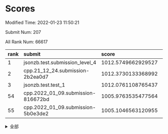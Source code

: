 # Scores

Modified Time: 2022-01-23 11:50:21

Submit Num: 207

All Rank Num: 66617

| rank |               submit               |       score        |       sigma        | pk_num |
| :--- | :--------------------------------- | :----------------- | :----------------- | :----- |
| 1    | jsonzb.test.submission_level_4     | 1012.5749662929527 | 0.7985535105197743 | 1290   |
| 2    | cpp.21_12_24.submission-2b2ea0d7   | 1012.3730133368992 | 0.7978070796460981 | 1289   |
| 3    | jsonzb.test.test_1                 | 1012.0761108765437 | 0.8127039960806491 | 1287   |
| 54   | cpp.2022_01_09.submission-816672bd | 1005.9763535477564 | 0.7423027342003493 | 1289   |
| 55   | cpp.2022_01_09.submission-5b0e3de2 | 1005.1046563120955 | 0.7159719033947499 | 1286   |


<details>
<summary>全部</summary>

| rank |                 submit                 |       score        |       sigma        | pk_num |
| :--- | :------------------------------------- | :----------------- | :----------------- | :----- |
| 1    | jsonzb.test.submission_level_4         | 1012.5749662929527 | 0.7985535105197743 | 1290   |
| 2    | cpp.21_12_24.submission-2b2ea0d7       | 1012.3730133368992 | 0.7978070796460981 | 1289   |
| 3    | jsonzb.test.test_1                     | 1012.0761108765437 | 0.8127039960806491 | 1287   |
| 4    | gobigger.level_3.submission_level_3_15 | 1011.77566180141   | 0.7971669635745104 | 1282   |
| 5    | gobigger.level_3.submission_level_3_49 | 1011.3847484523922 | 0.777394105007076  | 1288   |
| 6    | gobigger.level_3.submission_level_3_38 | 1011.3463402968849 | 0.7488427893537362 | 1286   |
| 7    | gobigger.level_3.submission_level_3_26 | 1011.3219593803927 | 0.7751085421933166 | 1290   |
| 8    | gobigger.level_3.submission_level_3_23 | 1011.2447640338586 | 0.7780246590781583 | 1285   |
| 9    | gobigger.level_3.submission_level_3_35 | 1011.2148252969696 | 0.7766184732693722 | 1288   |
| 10   | gobigger.level_3.submission_level_3_43 | 1011.1506104986468 | 0.7831374245114255 | 1287   |
| 11   | gobigger.level_3.submission_level_3_37 | 1010.9418293710457 | 0.7576371873606154 | 1286   |
| 12   | gobigger.level_3.submission_level_3_8  | 1010.8583363297149 | 0.7496339521606056 | 1283   |
| 13   | gobigger.level_3.submission_level_3_41 | 1010.6752048997591 | 0.7422801360540836 | 1292   |
| 14   | gobigger.level_3.submission_level_3_4  | 1010.528578962953  | 0.7822804309574305 | 1291   |
| 15   | gobigger.level_3.submission_level_3_6  | 1010.468214834421  | 0.7672479768058357 | 1289   |
| 16   | gobigger.level_3.submission_level_3_32 | 1010.4588683973135 | 0.7774236969022337 | 1285   |
| 17   | gobigger.level_3.submission_level_3_29 | 1010.4575127361189 | 0.7497679553806648 | 1289   |
| 18   | gobigger.level_3.submission_level_3_44 | 1010.4486953655554 | 0.7408492359624134 | 1284   |
| 19   | gobigger.level_3.submission_level_3_21 | 1010.3376311255515 | 0.7907205435887296 | 1291   |
| 20   | gobigger.level_3.submission_level_3_36 | 1010.3163336873095 | 0.7902519872753623 | 1287   |
| 21   | gobigger.level_3.submission_level_3_31 | 1010.3148865077982 | 0.7431547439360983 | 1287   |
| 22   | gobigger.level_3.submission_level_3_48 | 1010.2144239199749 | 0.758241530407429  | 1288   |
| 23   | gobigger.level_3.submission_level_3_13 | 1010.1914801087393 | 0.7519285250026597 | 1291   |
| 24   | gobigger.level_3.submission_level_3_22 | 1010.1900900456482 | 0.7599312431400208 | 1288   |
| 25   | gobigger.level_3.submission_level_3_10 | 1010.123660760343  | 0.7715699038355442 | 1287   |
| 26   | gobigger.level_3.submission_level_3_16 | 1010.1124346626033 | 0.7630730497509202 | 1296   |
| 27   | gobigger.level_3.submission_level_3_47 | 1010.0812577424497 | 0.7614312915398027 | 1291   |
| 28   | gobigger.level_3.submission_level_3_34 | 1010.0572187097217 | 0.7579653668273756 | 1282   |
| 29   | gobigger.level_3.submission_level_3_20 | 1010.0322146643377 | 0.7727717098787206 | 1285   |
| 30   | gobigger.level_3.submission_level_3_39 | 1010.0293097584303 | 0.7583956102301262 | 1290   |
| 31   | gobigger.level_3.submission_level_3_28 | 1009.9851288662891 | 0.7357031662625607 | 1290   |
| 32   | gobigger.level_3.submission_level_3_9  | 1009.9837098026655 | 0.7669769935417753 | 1287   |
| 33   | gobigger.level_3.submission_level_3_5  | 1009.9734190074652 | 0.7558852627106245 | 1291   |
| 34   | gobigger.level_3.submission_level_3_33 | 1009.8314640754342 | 0.7880347237546861 | 1282   |
| 35   | gobigger.level_3.submission_level_3_11 | 1009.7894922801249 | 0.7384943310774525 | 1284   |
| 36   | gobigger.level_3.submission_level_3_14 | 1009.7027831450508 | 0.7623164759740851 | 1287   |
| 37   | gobigger.level_3.submission_level_3_7  | 1009.6536376260372 | 0.7614286089021695 | 1283   |
| 38   | gobigger.level_3.submission_level_3_30 | 1009.6328389271184 | 0.747377158710711  | 1289   |
| 39   | gobigger.level_3.submission_level_3_17 | 1009.6072063595793 | 0.7526872138557793 | 1290   |
| 40   | gobigger.level_3.submission_level_3_45 | 1009.5977879480697 | 0.7582804219434778 | 1288   |
| 41   | gobigger.level_3.submission_level_3_12 | 1009.5112709406776 | 0.7567507149939577 | 1285   |
| 42   | gobigger.level_3.submission_level_3_46 | 1009.357572911302  | 0.7411280502017072 | 1289   |
| 43   | gobigger.level_3.submission_level_3_24 | 1009.2756186525821 | 0.7527277189187472 | 1287   |
| 44   | gobigger.level_3.submission_level_3_19 | 1009.1851879775566 | 0.734015521655539  | 1286   |
| 45   | gobigger.level_3.submission_level_3_40 | 1009.1671798911034 | 0.7696145306140867 | 1287   |
| 46   | gobigger.level_3.submission_level_3_25 | 1009.0598022293221 | 0.7391161065502991 | 1286   |
| 47   | gobigger.level_3.submission_level_3_18 | 1009.0024172470775 | 0.7593639278893791 | 1284   |
| 48   | gobigger.level_3.submission_level_3_2  | 1008.9536872109272 | 0.7538114840511765 | 1287   |
| 49   | gobigger.level_3.submission_level_3_1  | 1008.9275240352102 | 0.7502067927925248 | 1289   |
| 50   | gobigger.level_3.submission_level_3_27 | 1008.8939475149914 | 0.7575938180322976 | 1288   |
| 51   | gobigger.level_3.submission_level_3_0  | 1008.5180875431704 | 0.7371263066542992 | 1287   |
| 52   | gobigger.level_3.submission_level_3_42 | 1008.3520687190417 | 0.7394681533885203 | 1284   |
| 53   | gobigger.level_3.submission_level_3_3  | 1008.3104720810982 | 0.7325392042413811 | 1290   |
| 54   | cpp.2022_01_09.submission-816672bd     | 1005.9763535477564 | 0.7423027342003493 | 1289   |
| 55   | cpp.2022_01_09.submission-5b0e3de2     | 1005.1046563120955 | 0.7159719033947499 | 1286   |
| 56   | gobigger.level_1.submission_level_1_7  | 1005.0732880439155 | 0.7104012004306761 | 1284   |
| 57   | gobigger.level_1.submission_level_1_12 | 1004.366195360827  | 0.7078486841022827 | 1287   |
| 58   | gobigger.level_1.submission_level_1_23 | 1004.1488114450814 | 0.7247415042311767 | 1287   |
| 59   | gobigger.level_1.submission_level_1_39 | 1004.1154879589094 | 0.7347979925608217 | 1290   |
| 60   | gobigger.level_1.submission_level_1_28 | 1004.0139387855825 | 0.7216777238361616 | 1286   |
| 61   | gobigger.level_1.submission_level_1_9  | 1003.9946491421804 | 0.7219930149202026 | 1289   |
| 62   | gobigger.level_1.submission_level_1_11 | 1003.960300345529  | 0.7299777823510598 | 1280   |
| 63   | gobigger.level_1.submission_level_1_24 | 1003.9594004966876 | 0.7104306440809335 | 1289   |
| 64   | gobigger.level_1.submission_level_1_43 | 1003.8614778591208 | 0.7035847008417838 | 1290   |
| 65   | gobigger.level_1.submission_level_1_3  | 1003.8346742878642 | 0.7270611165446964 | 1288   |
| 66   | gobigger.level_1.submission_level_1_35 | 1003.8271592865874 | 0.7138520750461512 | 1288   |
| 67   | gobigger.level_1.submission_level_1_29 | 1003.7581099512889 | 0.7237614133861182 | 1288   |
| 68   | gobigger.level_1.submission_level_1_26 | 1003.73492909239   | 0.7221508015487692 | 1290   |
| 69   | gobigger.level_1.submission_level_1_10 | 1003.6918938127644 | 0.7182654679946247 | 1286   |
| 70   | gobigger.level_1.submission_level_1_21 | 1003.6551637791688 | 0.7233184306068636 | 1294   |
| 71   | gobigger.level_1.submission_level_1_14 | 1003.6537652805907 | 0.7309188201305854 | 1291   |
| 72   | gobigger.level_1.submission_level_1_1  | 1003.6007447708361 | 0.720061415038148  | 1287   |
| 73   | gobigger.level_1.submission_level_1_42 | 1003.5275553900558 | 0.7157996380603876 | 1288   |
| 74   | gobigger.level_1.submission_level_1_20 | 1003.4615753224242 | 0.7165021855420659 | 1285   |
| 75   | gobigger.level_1.submission_level_1_17 | 1003.3724484351534 | 0.7200699957072035 | 1286   |
| 76   | gobigger.level_1.submission_level_1_32 | 1003.3697228664483 | 0.7111988864239166 | 1284   |
| 77   | gobigger.level_1.submission_level_1_40 | 1003.3503578607464 | 0.7095825096106606 | 1287   |
| 78   | gobigger.level_1.submission_level_1_48 | 1003.3446112987839 | 0.7194766550644425 | 1290   |
| 79   | gobigger.level_1.submission_level_1_13 | 1003.3137328545243 | 0.7207127101436157 | 1287   |
| 80   | gobigger.level_1.submission_level_1_45 | 1003.3112810906811 | 0.7217426433936377 | 1288   |
| 81   | gobigger.level_1.submission_level_1_6  | 1003.2680625785242 | 0.7090337952443693 | 1289   |
| 82   | gobigger.level_1.submission_level_1_47 | 1003.2460850082092 | 0.7171397409044344 | 1291   |
| 83   | gobigger.level_1.submission_level_1_2  | 1003.1194404554038 | 0.7144162498945779 | 1282   |
| 84   | gobigger.level_1.submission_level_1_36 | 1003.0339033729247 | 0.7140208665027943 | 1289   |
| 85   | gobigger.level_1.submission_level_1_38 | 1003.0200190871798 | 0.7138454566176805 | 1287   |
| 86   | gobigger.level_1.submission_level_1_34 | 1002.9411055298107 | 0.7271289542940769 | 1290   |
| 87   | gobigger.level_1.submission_level_1_18 | 1002.8598832545524 | 0.7095290489748978 | 1288   |
| 88   | gobigger.level_1.submission_level_1_44 | 1002.8535219903044 | 0.7107519796295658 | 1289   |
| 89   | gobigger.level_1.submission_level_1_25 | 1002.834928219147  | 0.7197514527588695 | 1292   |
| 90   | gobigger.level_1.submission_level_1_31 | 1002.7642221689241 | 0.7085920109867818 | 1286   |
| 91   | gobigger.level_1.submission_level_1_15 | 1002.7002497269569 | 0.6991301831215226 | 1289   |
| 92   | gobigger.level_1.submission_level_1_46 | 1002.6477530940367 | 0.7208369982774671 | 1289   |
| 93   | gobigger.level_1.submission_level_1_33 | 1002.639691331508  | 0.7066837472988781 | 1285   |
| 94   | gobigger.level_1.submission_level_1_30 | 1002.5894613949088 | 0.7126532657453826 | 1289   |
| 95   | gobigger.level_1.submission_level_1_16 | 1002.5475216014065 | 0.7204895465894835 | 1293   |
| 96   | gobigger.level_1.submission_level_1_27 | 1002.5364963701562 | 0.703757044217205  | 1285   |
| 97   | gobigger.level_1.submission_level_1_4  | 1002.4672936367552 | 0.7133963506859105 | 1285   |
| 98   | gobigger.level_1.submission_level_1_22 | 1002.4312158324436 | 0.7156078331698695 | 1287   |
| 99   | gobigger.level_1.submission_level_1_49 | 1002.3860751206281 | 0.709543738240832  | 1287   |
| 100  | gobigger.level_1.submission_level_1_19 | 1002.3792925122506 | 0.7065765557684692 | 1284   |
| 101  | gobigger.level_1.submission_level_1_5  | 1002.3381170763797 | 0.7096165071816951 | 1292   |
| 102  | gobigger.level_1.submission_level_1_41 | 1002.3185288806502 | 0.7147820397333748 | 1289   |
| 103  | gobigger.level_1.submission_level_1_8  | 1002.1541699133539 | 0.709511145335296  | 1281   |
| 104  | gobigger.level_1.submission_level_1_37 | 1002.1459859902392 | 0.7127134087976695 | 1287   |
| 105  | gobigger.level_1.submission_level_1_0  | 1001.9747994898181 | 0.6988556409879755 | 1285   |
| 106  | gobigger.random.submission_random_40   | 996.8515710699426  | 0.7081277441603432 | 1289   |
| 107  | gobigger.random.submission_random_28   | 996.8481642782702  | 0.7221055804836446 | 1288   |
| 108  | gobigger.random.submission_random_13   | 996.7159577654636  | 0.7148400156194379 | 1283   |
| 109  | gobigger.random.submission_random_4    | 996.7009476878583  | 0.7153631635337423 | 1285   |
| 110  | gobigger.random.submission_random_27   | 996.6208348140973  | 0.700867115104881  | 1286   |
| 111  | gobigger.random.submission_random_33   | 996.5625653943963  | 0.7040087314146126 | 1286   |
| 112  | gobigger.random.submission_random_45   | 996.5494629909991  | 0.7156595775125668 | 1290   |
| 113  | gobigger.random.submission_random_5    | 996.5349351493062  | 0.7066869797828449 | 1288   |
| 114  | gobigger.random.submission_random_22   | 996.4587770140943  | 0.7038671858527921 | 1284   |
| 115  | gobigger.random.submission_random_47   | 996.417764507843   | 0.7100913726791132 | 1291   |
| 116  | gobigger.random.submission_random_36   | 996.3629654606184  | 0.7256504134960978 | 1285   |
| 117  | gobigger.random.submission_random_30   | 996.3346060153876  | 0.7095603868846316 | 1286   |
| 118  | gobigger.random.submission_random_41   | 996.3283412995399  | 0.7074386706919109 | 1293   |
| 119  | gobigger.random.submission_random_1    | 996.2971362860272  | 0.7028991319529538 | 1287   |
| 120  | gobigger.random.submission_random_37   | 996.1550420412063  | 0.7256205967004954 | 1287   |
| 121  | gobigger.random.submission_random_31   | 996.1185024059932  | 0.7048265468857624 | 1288   |
| 122  | gobigger.random.submission_random_42   | 996.1147373523336  | 0.7038740408184931 | 1289   |
| 123  | gobigger.random.submission_random_16   | 996.0201555522231  | 0.7273395444531081 | 1288   |
| 124  | gobigger.random.submission_random_35   | 996.0198314867611  | 0.7136060447639261 | 1289   |
| 125  | gobigger.random.submission_random_32   | 995.9757361171245  | 0.6967580245874212 | 1284   |
| 126  | gobigger.random.submission_random_38   | 995.9363753558619  | 0.708149556961125  | 1281   |
| 127  | gobigger.random.submission_random_9    | 995.928892319882   | 0.7225012006447185 | 1290   |
| 128  | gobigger.random.submission_random_46   | 995.8887944249979  | 0.7130315024346948 | 1287   |
| 129  | gobigger.random.submission_random_18   | 995.8590256698973  | 0.715010044695685  | 1285   |
| 130  | gobigger.random.submission_random_43   | 995.8569086510875  | 0.7134249947328428 | 1286   |
| 131  | gobigger.random.submission_random_44   | 995.8480274899814  | 0.7284903922850384 | 1282   |
| 132  | gobigger.random.submission_random_10   | 995.7755122221137  | 0.7190041232552569 | 1283   |
| 133  | gobigger.random.submission_random_25   | 995.7516014276688  | 0.7011261859865389 | 1290   |
| 134  | gobigger.random.submission_random_14   | 995.7456239260346  | 0.7024735243191671 | 1287   |
| 135  | gobigger.random.submission_random_12   | 995.6491052684466  | 0.7128282470265574 | 1288   |
| 136  | gobigger.random.submission_random_3    | 995.6302939178114  | 0.7024052566542508 | 1286   |
| 137  | gobigger.random.submission_random_8    | 995.5951035199068  | 0.7249026796525505 | 1290   |
| 138  | gobigger.random.submission_random_15   | 995.5236402730567  | 0.7027837365154972 | 1287   |
| 139  | gobigger.random.submission_random_20   | 995.5182409607439  | 0.7188737112285617 | 1286   |
| 140  | gobigger.random.submission_random_19   | 995.4064419455381  | 0.7229149065374993 | 1282   |
| 141  | gobigger.random.submission_random_6    | 995.2796645252596  | 0.7000589880941781 | 1287   |
| 142  | gobigger.random.submission_random_11   | 995.182529609114   | 0.7176679485147883 | 1287   |
| 143  | gobigger.random.submission_random_23   | 995.1545700599436  | 0.7125746979364564 | 1290   |
| 144  | gobigger.random.submission_random_24   | 995.1183975623018  | 0.7158931164885364 | 1289   |
| 145  | gobigger.random.submission_random_48   | 995.1152684751434  | 0.70910493126574   | 1289   |
| 146  | gobigger.random.submission_random_0    | 995.0843821651625  | 0.7222793771040241 | 1287   |
| 147  | gobigger.random.submission_random_2    | 995.0538592421682  | 0.7195655287979507 | 1287   |
| 148  | gobigger.random.submission_random_29   | 995.0533460333339  | 0.7247564368781559 | 1289   |
| 149  | gobigger.random.submission_random_26   | 995.0220341424961  | 0.6976178523331447 | 1291   |
| 150  | gobigger.random.submission_random_21   | 995.0139709061497  | 0.7206250721150291 | 1288   |
| 151  | gobigger.random.submission_random_7    | 994.9774059699477  | 0.7119851041681579 | 1285   |
| 152  | gobigger.random.submission_random_17   | 994.9451390694354  | 0.7188245136785598 | 1285   |
| 153  | gobigger.random.submission_random_34   | 994.8892977172003  | 0.7266448502727408 | 1289   |
| 154  | gobigger.random.submission_random_39   | 994.597590815596   | 0.7223348458638723 | 1286   |
| 155  | gobigger.random.submission_random_49   | 993.5517405151304  | 0.7140466817057467 | 1289   |
| 156  | gobigger.level_2.submission_level_2_13 | 993.4896367733668  | 0.7159703244816663 | 1288   |
| 157  | gobigger.level_2.submission_level_2_17 | 993.3054919326106  | 0.7315011770386808 | 1288   |
| 158  | gobigger.level_2.submission_level_2_34 | 993.2009973944635  | 0.7244122499992725 | 1285   |
| 159  | gobigger.level_2.submission_level_2_12 | 993.1884088117188  | 0.73577060554745   | 1286   |
| 160  | gobigger.level_2.submission_level_2_32 | 993.1737997182854  | 0.7322798662862725 | 1286   |
| 161  | gobigger.level_2.submission_level_2_0  | 993.1672532712353  | 0.7364072790463186 | 1284   |
| 162  | gobigger.level_2.submission_level_2_20 | 993.1526357990374  | 0.7340039032872429 | 1288   |
| 163  | gobigger.level_2.submission_level_2_2  | 993.08480576474    | 0.7428632855746967 | 1285   |
| 164  | gobigger.level_2.submission_level_2_26 | 992.9584970807814  | 0.7263893757462566 | 1292   |
| 165  | gobigger.level_2.submission_level_2_25 | 992.9580428078001  | 0.7358478109018719 | 1282   |
| 166  | gobigger.level_2.submission_level_2_5  | 992.9092973197817  | 0.7359744146714742 | 1288   |
| 167  | gobigger.level_2.submission_level_2_46 | 992.899402694542   | 0.7357534772464012 | 1290   |
| 168  | gobigger.level_2.submission_level_2_49 | 992.8106745429046  | 0.7345193232102557 | 1285   |
| 169  | gobigger.level_2.submission_level_2_14 | 992.66325380024    | 0.730536183681554  | 1288   |
| 170  | gobigger.level_2.submission_level_2_38 | 992.5946652586074  | 0.7337652165812455 | 1285   |
| 171  | gobigger.level_2.submission_level_2_30 | 992.4346238552625  | 0.7450727857425423 | 1289   |
| 172  | gobigger.level_2.submission_level_2_21 | 992.3566856689456  | 0.7495168959324322 | 1285   |
| 173  | gobigger.level_2.submission_level_2_16 | 992.3209491829343  | 0.7283487735530976 | 1283   |
| 174  | gobigger.level_2.submission_level_2_18 | 992.2813278560646  | 0.7353975344058769 | 1283   |
| 175  | gobigger.level_2.submission_level_2_39 | 992.2298363674859  | 0.7367223240041068 | 1294   |
| 176  | gobigger.level_2.submission_level_2_48 | 992.2001447448052  | 0.748865865324157  | 1287   |
| 177  | gobigger.level_2.submission_level_2_31 | 992.1902869910828  | 0.7280490180239054 | 1291   |
| 178  | gobigger.level_2.submission_level_2_3  | 992.1073338308953  | 0.7325246979908653 | 1282   |
| 179  | gobigger.level_2.submission_level_2_28 | 992.0083014074511  | 0.7423241678999978 | 1290   |
| 180  | gobigger.level_2.submission_level_2_24 | 991.9514895936992  | 0.7538623778406124 | 1288   |
| 181  | gobigger.level_2.submission_level_2_7  | 991.9152718867532  | 0.7505019461739135 | 1286   |
| 182  | gobigger.level_2.submission_level_2_44 | 991.9075721016139  | 0.7410595496316033 | 1288   |
| 183  | gobigger.level_2.submission_level_2_23 | 991.8765347949981  | 0.7487589545243754 | 1288   |
| 184  | gobigger.level_2.submission_level_2_22 | 991.874084025526   | 0.7421167185907057 | 1290   |
| 185  | gobigger.level_2.submission_level_2_37 | 991.8147770844979  | 0.7292257180091062 | 1289   |
| 186  | gobigger.level_2.submission_level_2_35 | 991.7882259596466  | 0.7493485945868413 | 1291   |
| 187  | gobigger.level_2.submission_level_2_41 | 991.7731984224562  | 0.7396994017204317 | 1288   |
| 188  | gobigger.level_2.submission_level_2_40 | 991.7656499772629  | 0.7451384426944977 | 1285   |
| 189  | gobigger.level_2.submission_level_2_36 | 991.746940838861   | 0.7612234801472054 | 1294   |
| 190  | gobigger.level_2.submission_level_2_11 | 991.6908367510612  | 0.7618256614492528 | 1286   |
| 191  | gobigger.level_2.submission_level_2_29 | 991.6009094585627  | 0.7658754556020198 | 1284   |
| 192  | gobigger.level_2.submission_level_2_42 | 991.5508302727328  | 0.7537905581332861 | 1287   |
| 193  | gobigger.level_2.submission_level_2_8  | 991.523292271014   | 0.7567106911792909 | 1286   |
| 194  | gobigger.level_2.submission_level_2_6  | 991.5144391200317  | 0.7395181395599429 | 1289   |
| 195  | gobigger.level_2.submission_level_2_43 | 991.3997972751621  | 0.7335635495026704 | 1287   |
| 196  | gobigger.level_2.submission_level_2_9  | 991.3247128171416  | 0.7369055198879101 | 1288   |
| 197  | gobigger.level_2.submission_level_2_1  | 991.2239615220342  | 0.7478483701124373 | 1292   |
| 198  | gobigger.level_2.submission_level_2_15 | 991.2230113517729  | 0.7694083838190318 | 1279   |
| 199  | gobigger.level_2.submission_level_2_45 | 991.2024656202375  | 0.7411090457082894 | 1285   |
| 200  | gobigger.level_2.submission_level_2_27 | 991.1615280240154  | 0.741251500698355  | 1283   |
| 201  | gobigger.level_2.submission_level_2_4  | 991.0489957242949  | 0.7582179604789491 | 1289   |
| 202  | gobigger.level_2.submission_level_2_47 | 991.0034174213031  | 0.7522641833296735 | 1287   |
| 203  | gobigger.level_2.submission_level_2_10 | 990.9658411600992  | 0.7360417182522949 | 1286   |
| 204  | gobigger.level_2.submission_level_2_19 | 990.7609284382122  | 0.7755544192094761 | 1289   |
| 205  | gobigger.level_2.submission_level_2_33 | 990.5738374089289  | 0.7753218905173542 | 1287   |
| 206  | gobigger.none.submission_none_1        | 977.9217383224341  | 1.344745374694086  | 1288   |
| 207  | gobigger.none.submission_none_0        | 975.4590594110675  | 1.4177523158757657 | 1286   |

</details>